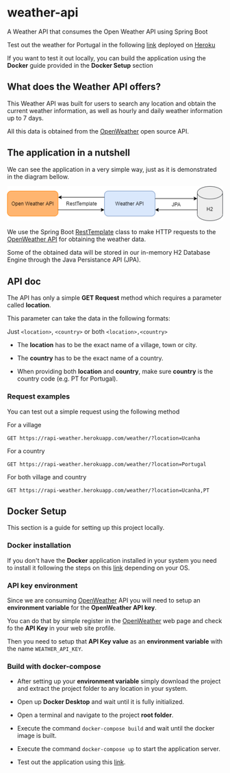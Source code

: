 # weather-api
A Weather API that consumes the Open Weather API using Spring Boot

Test out the weather for Portugal in the following [link](https://rapi-weather.herokuapp.com/weather/?location=Portugal) deployed on [Heroku](https://www.heroku.com)

If you want to test it out locally, you can build the application using the **Docker** guide provided in the **Docker Setup** section

## What does the Weather API offers?
This Weather API was built for users to search any location and obtain the current weather information, as well as hourly and daily weather information up to 7 days.

All this data is obtained from the [OpenWeather](https://openweathermap.org/api) open source API.

## The application in a nutshell
We can see the application in a very simple way, just as it is demonstrated in the diagram bellow.

<p align="center">
  <img src="https://github.com/ryzenboi98/weather-api/blob/main/structure.png">
</p>

We use the Spring Boot [RestTemplate](https://docs.spring.io/spring-framework/docs/current/javadoc-api/org/springframework/web/client/RestTemplate.html) class to make HTTP requests to the [OpenWeather API](https://openweathermap.org/api) for obtaining the weather data. 

Some of the obtained data will be stored in our in-memory H2 Database Engine through the Java Persistance API (JPA).

## API doc
The API has only a simple **GET Request** method which requires a parameter called **location**.

This parameter can take the data in the following formats:

Just `<location>`, `<country>` or both `<location>,<country>`

* The **location** has to be the exact name of a village, town or city. 

* The **country** has to be the exact name of a country.

* When providing both **location** and **country**, make sure  **country** is the country code (e.g. PT for Portugal).

### Request examples
You can test out a simple request using the following method

For a village
```http
GET https://rapi-weather.herokuapp.com/weather/?location=Ucanha
```

For a country
```http
GET https://rapi-weather.herokuapp.com/weather/?location=Portugal
```

For both village and country 
```http
GET https://rapi-weather.herokuapp.com/weather/?location=Ucanha,PT
```

## Docker Setup

This section is a guide for setting up this project locally.

### Docker installation

If you don't have the **Docker** application installed in your system you need to install it following the steps on this [link](https://docs.docker.com/get-docker/) depending on your OS.

### API key environment

Since we are consuming [OpenWeather](https://openweathermap.org/api) API you will need to setup an **environment variable** for the **OpenWeather API key**.

You can do that by simple register in the [OpenWeather](https://home.openweathermap.org/users/sign_up) web page and check fo the **API Key** in your web site profile.

Then you need to setup that **API Key value** as an **environment variable** with the name `WEATHER_API_KEY`.

### Build with docker-compose

* After setting up your **environment variable** simply download the project and extract the project folder to any location in your system.
 
* Open up **Docker Desktop** and wait until it is fully initialized.

* Open a terminal and navigate to the project **root folder**.
 
* Execute the command `docker-compose build` and wait until the docker image is built.

* Execute the command `docker-compose up` to start the application server.

* Test out the application using this [link](http://localhost:8080/weather/?location=Portugal).

